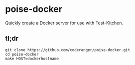 # poise-docker

Quickly create a Docker server for use with Test-Kitchen.

## tl;dr

```
git clone https://github.com/coderanger/poise-docker.git
cd poise-docker
make HOST=dockerhostname
```
